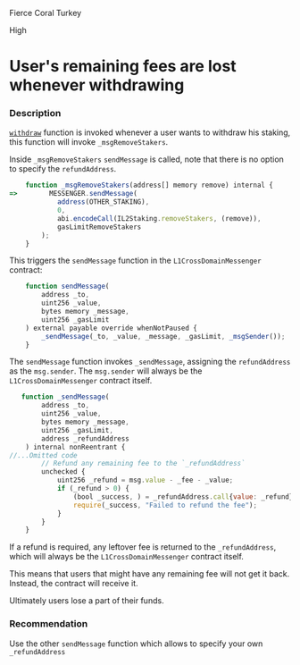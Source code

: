 Fierce Coral Turkey

High

# User's remaining fees are lost whenever withdrawing

### Description
[`withdraw`](https://github.com/sherlock-audit/2024-08-morphl2/blob/main/morph/contracts/contracts/l1/staking/L1Staking.sol#L197-L214) function is invoked whenever a user wants to withdraw his staking, this function will invoke `_msgRemoveStakers`. 

Inside `_msgRemoveStakers` `sendMessage` is called, note that there is no option to specify the `refundAddress`.
```javascript
    function _msgRemoveStakers(address[] memory remove) internal {
=>        MESSENGER.sendMessage(
            address(OTHER_STAKING),
            0,
            abi.encodeCall(IL2Staking.removeStakers, (remove)),
            gasLimitRemoveStakers
        );
    }
```

This triggers the `sendMessage` function in the `L1CrossDomainMessenger` contract:

```javascript
    function sendMessage(
        address _to,
        uint256 _value,
        bytes memory _message,
        uint256 _gasLimit
    ) external payable override whenNotPaused {
        _sendMessage(_to, _value, _message, _gasLimit, _msgSender());
    }
```

The `sendMessage` function invokes `_sendMessage`, assigning the `refundAddress` as the `msg.sender`. The `msg.sender` will always be the `L1CrossDomainMessenger` contract itself.

```javascript
   function _sendMessage(
        address _to,
        uint256 _value,
        bytes memory _message,
        uint256 _gasLimit,
        address _refundAddress
    ) internal nonReentrant {
//...Omitted code
        // Refund any remaining fee to the `_refundAddress`
        unchecked {
            uint256 _refund = msg.value - _fee - _value;
            if (_refund > 0) {
                (bool _success, ) = _refundAddress.call{value: _refund}("");
                require(_success, "Failed to refund the fee");
            }
        }
    }
```

If a refund is required, any leftover fee is returned to the `_refundAddress`, which will always be the `L1CrossDomainMessenger` contract itself.

This means that users that might have any remaining fee will not get it back. Instead, the contract will receive it.

Ultimately users lose a part of their funds. 
### Recommendation
Use the other `sendMessage` function which allows to specify your own `_refundAddress`